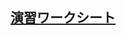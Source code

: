 ## [演習ワークシート](http://colab.research.google.com/github/ueharaLab/python13_exercise/blob/main/総合演習（変数と配列）.ipynb)